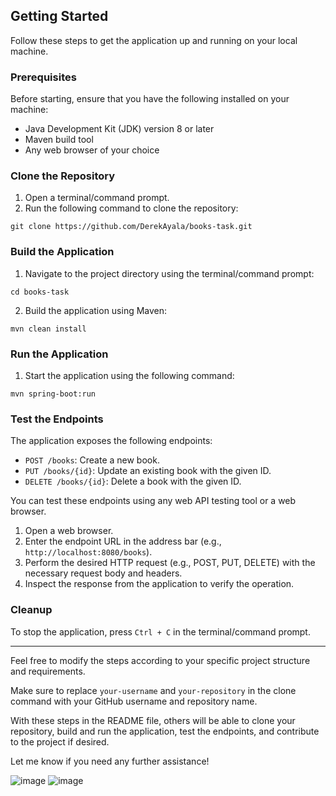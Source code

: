## Getting Started

Follow these steps to get the application up and running on your local machine.

### Prerequisites

Before starting, ensure that you have the following installed on your machine:

- Java Development Kit (JDK) version 8 or later
- Maven build tool
- Any web browser of your choice

### Clone the Repository

1. Open a terminal/command prompt.
2. Run the following command to clone the repository:

```shell
git clone https://github.com/DerekAyala/books-task.git
```

### Build the Application

1. Navigate to the project directory using the terminal/command prompt:

```shell
cd books-task
```

2. Build the application using Maven:

```shell
mvn clean install
```

### Run the Application

1. Start the application using the following command:

```shell
mvn spring-boot:run
```

### Test the Endpoints

The application exposes the following endpoints:

- `POST /books`: Create a new book.
- `PUT /books/{id}`: Update an existing book with the given ID.
- `DELETE /books/{id}`: Delete a book with the given ID.

You can test these endpoints using any web API testing tool or a web browser.

1. Open a web browser.
2. Enter the endpoint URL in the address bar (e.g., `http://localhost:8080/books`).
3. Perform the desired HTTP request (e.g., POST, PUT, DELETE) with the necessary request body and headers.
4. Inspect the response from the application to verify the operation.

### Cleanup

To stop the application, press `Ctrl + C` in the terminal/command prompt.


---

Feel free to modify the steps according to your specific project structure and requirements.

Make sure to replace `your-username` and `your-repository` in the clone command with your GitHub username and repository name.

With these steps in the README file, others will be able to clone your repository, build and run the application, test the endpoints, and contribute to the project if desired.

Let me know if you need any further assistance!

![image](https://github.com/DerekAyala/books-task/assets/89038565/47acb4d5-9b4c-4ad4-b33e-58d98b414277)
![image](https://github.com/DerekAyala/books-task/assets/89038565/ffb4ddb5-131a-4184-bc1b-b6197c0403cc)

